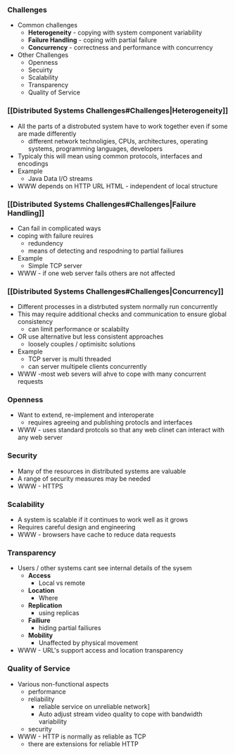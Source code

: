 
### Challenges
- Common challenges
	- **Heterogeneity** - copying with system component variability
	- **Failure Handling** - coping with partial failure 
	- **Concurrency** - correctness and performance with concurrency 
- Other Challenges
	- Openness
	- Secuirty
	- Scalability 
	- Transparency 
	- Quality of Service

### [[Distributed Systems Challenges#Challenges|Heterogeneity]]

- All the parts of a distrobuted system have to work together even if some are made differently 
	- different network technoligies, CPUs, architectures, operating systems, programming languages, developers 
- Typicaly this will mean using common protocols, interfaces and encodings 
- Example
	- Java Data I/O streams 
- WWW depends on HTTP URL HTML - independent of local structure

### [[Distributed Systems Challenges#Challenges|Failure Handling]]

- Can fail in complicated ways
- coping with failure reuires
	- redundency
	- means of detecting and respodning to partial failiures
- Example
	- Simple TCP server
- WWW - if one web server fails others are not affected

### [[Distributed Systems Challenges#Challenges|Concurrency]]
- Different processes in a distrbuted system normally run concurrently
- This may require additional checks and communication to ensure global consistency 
	- can limit performance or scalabilty 
- OR use alternative but less consistent approaches
	- loosely couples / optimisitc solutions 
- Example
	- TCP server is multi threaded
	- can server multipele clients concurrently 
- WWW -most web severs will ahve to cope with many concurrent requests

### Openness
- Want to extend, re-implement and interoperate 
	- requires agreeing and publishing protocls and interfaces
- WWW -  uses standard protcols so that any web clinet can interact with any web server

### Security 
- Many of the resources in distributed systems are valuable 
- A range of security measures may be needed
- WWW - HTTPS

### Scalability 
- A system is scalable if it continues to work well as it grows
- Requires careful design and engineering 
- WWW - browsers have cache to reduce data requests

### Transparency 
- Users / other systems cant see internal details of the sysem
	- **Access**
		- Local vs remote
	- **Location**
		- Where
	- **Replication**
		- using replicas
	- **Failiure**
		- hiding partial failiures
	- **Mobility**
		- Unaffected by physical movement 
- WWW - URL's support access and location transparency

### Quality of Service 
- Various non-functional aspects
	- performance
	- reliability
		- reliable service on unreliable network]
		- Auto adjust stream video quality to cope with bandwidth variability
	- security
- WWW - HTTP is normally as reliable as TCP
	- there are extensions for reliable HTTP 
